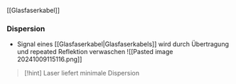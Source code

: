 [[Glasfaserkabel]]

### Dispersion
- Signal eines [[Glasfaserkabel|Glasfaserkabels]] wird durch Übertragung und repeated Reflektion verwaschen
![[Pasted image 20241009115116.png]]

> [!hint] Laser liefert minimale Dispersion


